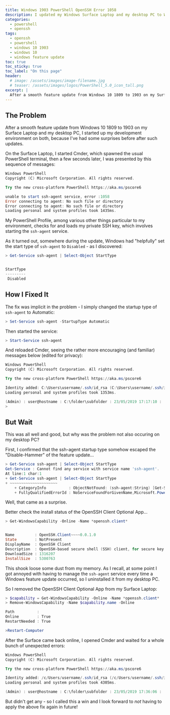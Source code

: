 ```yaml
---
title: Windows 1903 PowerShell OpenSSH Error 1058
description: I updated my Windows Surface Laptop and my desktop PC to Windows 10 version 1903 today and got an error when starting PowerShell.
categories:
  - powershell
  - openssh
tags:
  - openssh
  - powershell
  - windows 10 1903
  - windows 10
  - windows feature update
toc: true
toc_sticky: true
toc_label: "On this page"
header:
  # image: /assets/images/image-filename.jpg
  # teaser: /assets/images/logos/PowerShell_5.0_icon_tall.png
excerpt: |
  After a smooth feature update from Windows 10 1809 to 1903 on my Surface Laptop and my desktop PC, I started up my development environment...
---
```


## The Problem

After a smooth feature update from Windows 10 1809 to 1903 on my Surface Laptop and my desktop PC, I started up my development environment on both, because I've had some surprises before after such updates.

On the Surface Laptop, I started Cmder, which spawned the usual PowerShell terminal, then a few seconds later, I was presented by this sequence of messages:

```powershell
Windows PowerShell
Copyright (C) Microsoft Corporation. All rights reserved.

Try the new cross-platform PowerShell https://aka.ms/pscore6

unable to start ssh-agent service, error :1058
Error connecting to agent: No such file or directory
Error connecting to agent: No such file or directory
Loading personal and system profiles took 1435ms.
```

My PowerShell Profile, among various other things particular to my environment, checks for and loads my private SSH key, which involves starting the `ssh-agent` service.

As it turned out, somewhere during the update, Windows had "helpfully" set the start type of `ssh-agent` to `Disabled` - as I discovered:

```powershell
> Get-Service ssh-agent | Select-Object StartType


StartType
---------
 Disabled
```

## How I Fixed It

The fix was implicit in the problem - I simply changed the startup type of `ssh-agent` to Automatic:

```powershell
> Set-Service ssh-agent -StartupType Automatic
```

Then started the service:

```powershell
> Start-Service ssh-agent
```

And reloaded Cmder, seeing the rather more encouraging (and familiar) messages below (edited for privacy):

```powershell
Windows PowerShell
Copyright (C) Microsoft Corporation. All rights reserved.

Try the new cross-platform PowerShell https://aka.ms/pscore6

Identity added: C:\Users\username/.ssh/id_rsa (C:\Users\username/.ssh/id_rsa)
Loading personal and system profiles took 1353ms.

(Admin) : user@hostname : C:\folder\subfolder : 23/05/2019 17:17:10 :
>
```

## But Wait

This was all well and good, but why was the problem not also occuring on my desktop PC?

First, I confirmed that the ssh-agent startup type somehow escaped the "Disable-Hammer" of the feature update...

```powershell
> Get-Service ssh-agent | Select-Object StartType
Get-Service : Cannot find any service with service name 'ssh-agent'.
At line:1 char:1
+ Get-Service ssh-agent | Select-Object StartType
+ ~~~~~~~~~~~~~~~~~~~~~
    + CategoryInfo          : ObjectNotFound: (ssh-agent:String) [Get-Service], ServiceCommandException
    + FullyQualifiedErrorId : NoServiceFoundForGivenName,Microsoft.PowerShell.Commands.GetServiceCommand
```

Well, that came as a surprise.

Better check the install status of the OpenSSH Client Optional App...

```powershell
> Get-WindowsCapability -Online -Name *openssh.client*


Name         : OpenSSH.Client~~~~0.0.1.0
State        : NotPresent
DisplayName  : OpenSSH Client
Description  : OpenSSH-based secure shell (SSH) client, for secure key management and access to remote machines.
DownloadSize : 1316207
InstallSize  : 5300763
```

This shook loose some dust from my memory. As I recall, at some point I got annoyed with having to manage the `ssh-agent` service every time a Windows feature update occurred, so I uninstalled it from my desktop PC.

So I removed the OpenSSH Client Optional App from my Surface Laptop:

```powershell
> $capability = Get-WindowsCapability -Online -Name *openssh.client*
> Remove-WindowsCapability -Name $capability.name -Online

Path          :
Online        : True
RestartNeeded : True

>Restart-Computer
```

After the Surface came back online, I opened Cmder and waited for a whole bunch of unexpected errors:

```powershell
Windows PowerShell
Copyright (C) Microsoft Corporation. All rights reserved.

Try the new cross-platform PowerShell https://aka.ms/pscore6

Identity added: /c/Users/username/.ssh/id_rsa (/c/Users/username/.ssh/id_rsa)
Loading personal and system profiles took 4305ms.

(Admin) : user@hostname : C:\folder\subfolder : 23/05/2019 17:36:06 :
```

But didn't get any - so I called this a win and I look forward to *not* having to apply the above fix again in future!